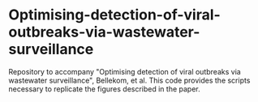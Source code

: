 # Optimising-detection-of-viral-outbreaks-via-wastewater-surveillance
Repository to accompany "Optimising detection of viral outbreaks via wastewater surveillance", Bellekom, et al. This code provides the scripts necessary to replicate the figures described in the paper.
